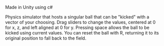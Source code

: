 Made in Unity using c#

Physics simulator that hosts a singular ball that can be "kicked" with a vector of your choosing.
Drag sliders to change the values, centered at 0 for x, z, and left aligned at 0 for y.
Pressing space allows the ball to be kicked using current values.
You can reset the ball with R, returning it to its original position to fall back to the field.

